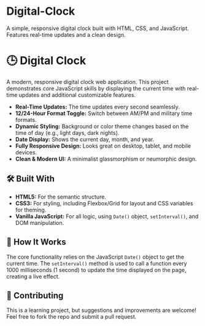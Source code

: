 # Digital-Clock
A simple, responsive digital clock built with HTML, CSS, and JavaScript. Features real-time updates and a clean design.
# 🕒 Digital Clock

A modern, responsive digital clock web application. This project demonstrates core JavaScript skills by displaying the current time with real-time updates and additional customizable features.

-   **Real-Time Updates:** The time updates every second seamlessly.
-   **12/24-Hour Format Toggle:** Switch between AM/PM and military time formats.
-   **Dynamic Styling:** Background or color theme changes based on the time of day (e.g., light days, dark nights).
-   **Date Display:** Shows the current day, month, and year.
-   **Fully Responsive Design:** Looks great on desktop, tablet, and mobile devices.
-   **Clean & Modern UI:** A minimalist glassmorphism or neumorphic design.

## 🛠️ Built With

-   **HTML5:** For the semantic structure.
-   **CSS3:** For styling, including Flexbox/Grid for layout and CSS variables for theming.
-   **Vanilla JavaScript:** For all logic, using `Date()` object, `setInterval()`, and DOM manipulation.

## 🚀 How It Works

The core functionality relies on the JavaScript `Date()` object to get the current time. The `setInterval()` method is used to call a function every 1000 milliseconds (1 second) to update the time displayed on the page, creating a live effect.

## 🤝 Contributing

This is a learning project, but suggestions and improvements are welcome! Feel free to fork the repo and submit a pull request.
